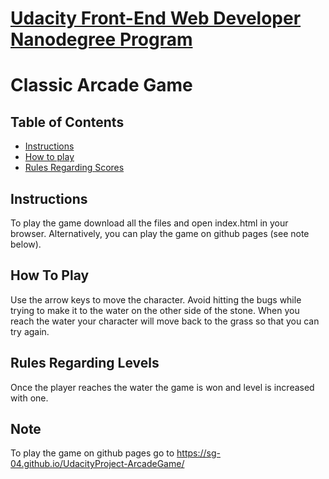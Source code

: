 # [Udacity Front-End Web Developer Nanodegree Program](https://in.udacity.com/course/front-end-web-developer-nanodegree--nd001)
# Classic Arcade Game 

## Table of Contents

* [Instructions](#instructions)
* [How to play](#howtoplay)
* [Rules Regarding Scores](#rulesregardingscores)

## Instructions
To play the game download all the files and open index.html in your browser. Alternatively, you can play the game on github pages (see note below).

## How To Play
 Use the arrow keys to move the character. Avoid hitting the bugs while trying to make it to the water on the other side of the stone. When you reach the water your character will move back to the grass so that you can try again.

## Rules Regarding Levels
Once the player reaches the water the game is won and level is increased with one.

## Note
To play the game on github pages go to https://sg-04.github.io/UdacityProject-ArcadeGame/


